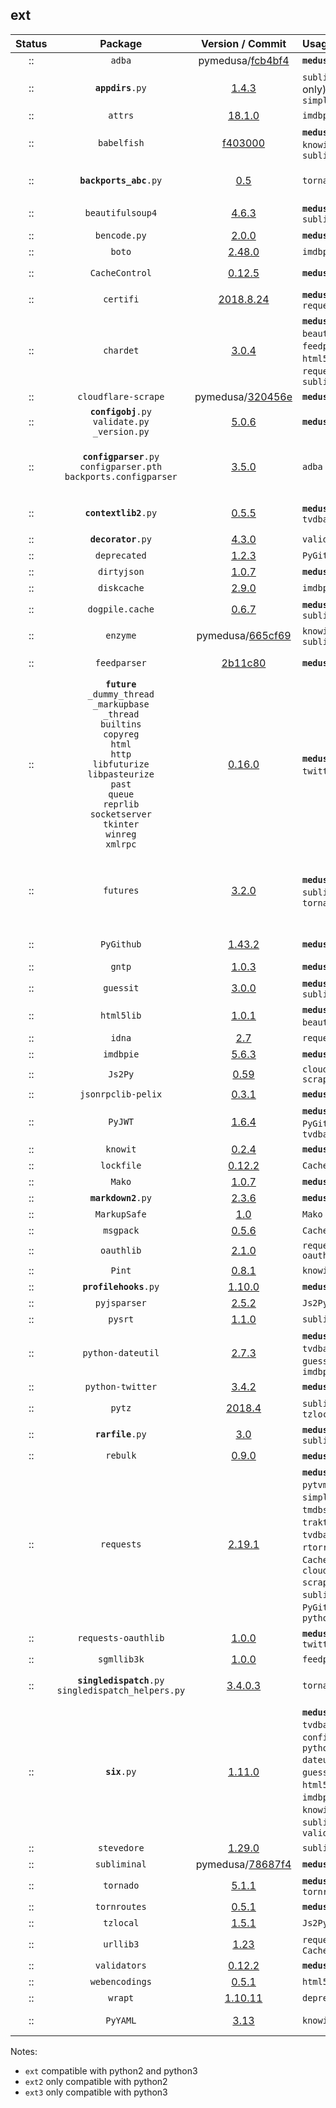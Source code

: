 ## ext
 Status  |  Package  |  Version / Commit  | Usage | Folder | Notes
:------: | :-------: | :----------------: | :---- | :--: | :----
:: | `adba` | pymedusa/[fcb4bf4](https://github.com/pymedusa/adba/tree/fcb4bf43f10ca53f3beb915707c877581b1bf2a5) | **`medusa`** | ext | -
:: | <code><b>appdirs</b>.py</code> | [1.4.3](https://pypi.org/project/appdirs/1.4.3/) | `subliminal` (cli only), `simpleanidb` | ext | -
:: | `attrs` | [18.1.0](https://pypi.org/project/attrs/18.1.0/) | `imdbpie` | ext | Module: `attr`
:: | `babelfish` | [f403000](https://github.com/Diaoul/babelfish/tree/f403000dd63092cfaaae80be9f309fd85c7f20c9) | **`medusa`**, `guessit`, `knowit`, `subliminal` | ext | -
:: | <code><b>backports_abc</b>.py</code> | [0.5](https://pypi.org/project/backports_abc/0.5/) | `tornado` | ext | Markers: `python_version < '3.5'`
:: | `beautifulsoup4` | [4.6.3](https://pypi.org/project/beautifulsoup4/4.6.3/) | **`medusa`**, `subliminal` | **ext2 ext3** | Module: `bs4`
:: | `bencode.py` | [2.0.0](https://pypi.org/project/bencode.py/2.0.0/) | **`medusa`** | ext | Module: `bencode`
:: | `boto` | [2.48.0](https://pypi.org/project/boto/2.48.0/) | `imdbpie` | ext | -
:: | `CacheControl` | [0.12.5](https://pypi.org/project/CacheControl/0.12.5/) | **`medusa`** | ext | Module: `cachecontrol`
:: | `certifi` | [2018.8.24](https://pypi.org/project/certifi/2018.8.24/) | **`medusa`**, `traktor`, `requests` | ext | -
:: | `chardet` | [3.0.4](https://pypi.org/project/chardet/3.0.4/) | **`medusa`**, `beautifulsoup4`, `feedparser`, `html5lib`, `pysrt`, `requests`, `subliminal` | ext | -
:: | `cloudflare-scrape` | pymedusa/[320456e](https://github.com/pymedusa/cloudflare-scrape/tree/320456e8b28cedb807363a7a892b1379db843f66) | **`medusa`** | ext | Module: `cfscrape`
:: | <code><b>configobj</b>.py</code><br>`validate.py`<br>`_version.py` | [5.0.6](https://pypi.org/project/configobj/5.0.6/) | **`medusa`** | ext | -
:: | <code><b>configparser</b>.py</code><br>`configparser.pth`<br>`backports.configparser` | [3.5.0](https://pypi.org/project/configparser/3.5.0/) | `adba` | ext | `configparser.pth` was renamed from `configparser-3.5.0-py2.7-nspkg.pth`
:: | <code><b>contextlib2</b>.py</code> | [0.5.5](https://pypi.org/project/contextlib2/0.5.5/) | **`medusa`**, `tvdbapiv2` | ext | Markers: `python_version < '3.5'`
:: | <code><b>decorator</b>.py</code> | [4.3.0](https://pypi.org/project/decorator/4.3.0/) | `validators` | ext | -
:: | `deprecated` | [1.2.3](https://pypi.org/project/deprecated/1.2.3/) | `PyGithub` | ext | -
:: | `dirtyjson` | [1.0.7](https://pypi.org/project/dirtyjson/1.0.7/) | **`medusa`** | ext | -
:: | `diskcache` | [2.9.0](https://pypi.org/project/diskcache/2.9.0/) | `imdbpie` | ext | -
:: | `dogpile.cache` | [0.6.7](https://pypi.org/project/dogpile.cache/0.6.7/) | **`medusa`**, `subliminal` | ext | -
:: | `enzyme` | pymedusa/[665cf69](https://github.com/pymedusa/enzyme/tree/665cf6948aab1c249dcc99bd9624a81d17b3302a) | `knowit`, `subliminal` | ext | -
:: | `feedparser` | [2b11c80](https://github.com/kurtmckee/feedparser/tree/2b11c8028321ed43cbaf313f83b0c94820143d66) | **`medusa`** | ext | Requires `sgmllib3k` on Python 3
:: | **`future`**<br>`_dummy_thread`<br>`_markupbase`<br>`_thread`<br>`builtins`<br>`copyreg`<br>`html`<br>`http`<br>`libfuturize`<br>`libpasteurize`<br>`past`<br>`queue`<br>`reprlib`<br>`socketserver`<br>`tkinter`<br>`winreg`<br>`xmlrpc` | [0.16.0](https://pypi.org/project/future/0.16.0/) | **`medusa`**, `python-twitter`, ????? | **ext2** | -
:: | `futures` | [3.2.0](https://pypi.org/project/futures/3.2.0/) | **`medusa`**, `subliminal`, `tornado` | **ext2** | Module: `concurrent.futures`<br>Markers: `python_version >= '2.6' and python_version < '3'`
:: | `PyGithub` | [1.43.2](https://pypi.org/project/PyGithub/1.43.2/) | **`medusa`** | **ext2 ext3** | Module: `github`<br>**Removed tests**
:: | `gntp` | [1.0.3](https://pypi.org/project/gntp/1.0.3/) | **`medusa`** | ext | -
:: | `guessit` | [3.0.0](https://pypi.org/project/guessit/3.0.0/) | **`medusa`**, `subliminal` | ext | -
:: | `html5lib` | [1.0.1](https://pypi.org/project/html5lib/1.0.1/) | **`medusa`** (via `beautifulsoup4`) | ext | -
:: | `idna` | [2.7](https://pypi.org/project/idna/2.7/) | `requests` | ext | -
:: | `imdbpie` | [5.6.3](https://pypi.org/project/imdbpie/5.6.3/) | **`medusa`** | ext | -
:: | `Js2Py` | [0.59](https://pypi.org/project/Js2Py/0.59/) | `cloudflare-scrape` | ext | Module: `js2py`
:: | `jsonrpclib-pelix` | [0.3.1](https://pypi.org/project/jsonrpclib-pelix/0.3.1/) | **`medusa`** | ext | Module: `jsonrpclib`
:: | `PyJWT` | [1.6.4](https://pypi.org/project/pyjwt/1.6.4/) | **`medusa`**, `PyGithub`, `tvdbapiv2` | ext | Module: `jwt`
:: | `knowit` | [0.2.4](https://pypi.org/project/knowit/0.2.4/) | **`medusa`** | ext | -
:: | `lockfile` | [0.12.2](https://pypi.org/project/lockfile/0.12.2/) | `CacheControl` | ext | -
:: | `Mako` | [1.0.7](https://pypi.org/project/mako/1.0.7/) | **`medusa`** | ext | Module: `mako`
:: | <code><b>markdown2</b>.py</code> | [2.3.6](https://pypi.org/project/markdown2/2.3.6/) | **`medusa`** | ext | -
:: | `MarkupSafe` | [1.0](https://pypi.org/project/MarkupSafe/1.0/) | `Mako` | ext | Module: `markupsafe`
:: | `msgpack` | [0.5.6](https://pypi.org/project/msgpack/0.5.6/) | `CacheControl` | ext | -
:: | `oauthlib` | [2.1.0](https://pypi.org/project/oauthlib/2.1.0/) | `requests-oauthlib` | ext | -
:: | `Pint` | [0.8.1](https://pypi.org/project/Pint/0.8.1/) | `knowit` | ext | Module: `pint`
:: | <code><b>profilehooks</b>.py</code> | [1.10.0](https://pypi.org/project/profilehooks/1.10.0/) | **`medusa`** | ext | -
:: | `pyjsparser` | [2.5.2](https://pypi.org/project/pyjsparser/2.5.2/) | `Js2Py` | ext | -
:: | `pysrt` | [1.1.0](https://pypi.org/project/pysrt/1.1.0/) | `subliminal` | ext | -
:: | `python-dateutil` | [2.7.3](https://pypi.org/project/python-dateutil/2.7.3/) | **`medusa`**, `tvdbapiv2`, `guessit`, `imdbpie` | ext | Module: `dateutil`
:: | `python-twitter` | [3.4.2](https://pypi.org/project/python-twitter/3.4.2/) | **`medusa`** | ext | Module: `twitter`
:: | `pytz` | [2018.4](https://pypi.org/project/pytz/2018.4/) | `subliminal`, `tzlocal` | ext | -
:: | <code><b>rarfile</b>.py</code> | [3.0](https://pypi.org/project/rarfile/3.0/) | **`medusa`**, `subliminal` | ext | -
:: | `rebulk` | [0.9.0](https://pypi.org/project/rebulk/0.9.0/) | **`medusa`**, `guessit` | ext | -
:: | `requests` | [2.19.1](https://pypi.org/project/requests/2.19.1/) | **`medusa`**, `adba`, `pytvmaze`, `simpleanidb`, `tmdbsimple`, `traktor`, `tvdbapiv2`, `boto`, `rtorrent`, `CacheControl`, `cloudflare-scrape`, `subliminal`, `PyGithub`, `python-twitter` | ext | -
:: | `requests-oauthlib` | [1.0.0](https://pypi.org/project/requests-oauthlib/1.0.0/) | **`medusa`**, `python-twitter` | ext | Module: `requests_oauthlib`
:: | <code>sgmllib3k</code> | [1.0.0](https://pypi.org/project/sgmllib3k/1.0.0/) | `feedparser` | **ext3** | File: `sgmllib.py`
:: | <code><b>singledispatch</b>.py</code><br>`singledispatch_helpers.py` | [3.4.0.3](https://pypi.org/project/singledispatch/3.4.0.3/) | `tornado` | ext | Markers: `python_version < '3.4'`
:: | <code><b>six</b>.py</code> | [1.11.0](https://pypi.org/project/six/1.11.0/) | **`medusa`**, `tvdbapiv2`, `configobj`, `python-dateutil`, `guessit`, `html5lib`, `imdbpie`, `Js2Py`, `knowit`, `rebulk`, `subliminal`, `validators` | ext | -
:: | `stevedore` | [1.29.0](https://pypi.org/project/stevedore/1.29.0/) | `subliminal` | ext | -
:: | `subliminal` | pymedusa/[78687f4](https://github.com/pymedusa/subliminal/tree/78687f45d23b1bc47fae0a5493be0198dc1fd5b5) | **`medusa`** | ext | -
:: | `tornado` | [5.1.1](https://pypi.org/project/tornado/5.1.1/) | **`medusa`**, `tornroutes` | ext | -
:: | `tornroutes` | [0.5.1](https://pypi.org/project/tornroutes/0.5.1/) | **`medusa`** | ext | -
:: | `tzlocal` | [1.5.1](https://pypi.org/project/tzlocal/1.5.1/) | `Js2Py` | ext | -
:: | `urllib3` | [1.23](https://pypi.org/project/urllib3/1.23/) | `requests`, `CacheControl` | ext | -
:: | `validators` | [0.12.2](https://pypi.org/project/validators/0.12.2/) | **`medusa`** | ext | -
:: | `webencodings` | [0.5.1](https://pypi.org/project/webencodings/0.5.1/) | `html5lib` | ext | -
:: | `wrapt` | [1.10.11](https://pypi.org/project/wrapt/1.10.11/) | `deprecated` | ext | -
:: | `PyYAML` | [3.13](https://pypi.org/project/PyYAML/3.13/) | `knowit` | **ext2 ext3** | Module: `yaml`

Notes:
 - `ext` compatible with python2 and python3
 - `ext2` only compatible with python2
 - `ext3` only compatible with python3
